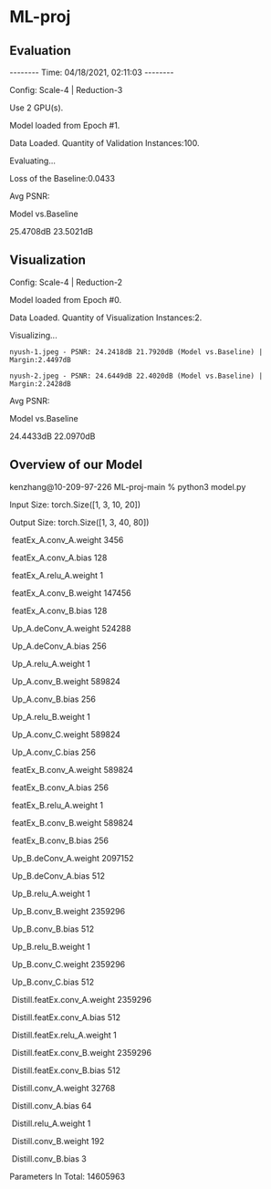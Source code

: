 # ML-proj

## Evaluation
-------- Time: 04/18/2021, 02:11:03 --------

Config: Scale-4 | Reduction-3 

Use 2 GPU(s).

Model loaded from Epoch #1.

Data Loaded. Quantity of Validation Instances:100.

Evaluating...

Loss of the Baseline:0.0433

Avg PSNR:

Model vs.Baseline

25.4708dB 23.5021dB


## Visualization

Config: Scale-4 | Reduction-2 

Model loaded from Epoch #0.

Data Loaded. Quantity of Visualization Instances:2.

Visualizing...

	nyush-1.jpeg - PSNR: 24.2418dB 21.7920dB (Model vs.Baseline) | Margin:2.4497dB
	
	nyush-2.jpeg - PSNR: 24.6449dB 22.4020dB (Model vs.Baseline) | Margin:2.2428dB

Avg PSNR:

Model vs.Baseline

24.4433dB 22.0970dB



## Overview of our Model

kenzhang@10-209-97-226 ML-proj-main % python3 model.py

Input Size: torch.Size([1, 3, 10, 20])

Output Size: torch.Size([1, 3, 40, 80])

​	 featEx_A.conv_A.weight 3456

​	 featEx_A.conv_A.bias 128

​	 featEx_A.relu_A.weight 1

​	 featEx_A.conv_B.weight 147456

​	 featEx_A.conv_B.bias 128

​	 Up_A.deConv_A.weight 524288

​	 Up_A.deConv_A.bias 256

​	 Up_A.relu_A.weight 1

​	 Up_A.conv_B.weight 589824

​	 Up_A.conv_B.bias 256

​	 Up_A.relu_B.weight 1

​	 Up_A.conv_C.weight 589824

​	 Up_A.conv_C.bias 256

​	 featEx_B.conv_A.weight 589824

​	 featEx_B.conv_A.bias 256

​	 featEx_B.relu_A.weight 1

​	 featEx_B.conv_B.weight 589824

​	 featEx_B.conv_B.bias 256

​	 Up_B.deConv_A.weight 2097152

​	 Up_B.deConv_A.bias 512

​	 Up_B.relu_A.weight 1

​	 Up_B.conv_B.weight 2359296

​	 Up_B.conv_B.bias 512

​	 Up_B.relu_B.weight 1

​	 Up_B.conv_C.weight 2359296

​	 Up_B.conv_C.bias 512

​	 Distill.featEx.conv_A.weight 2359296

​	 Distill.featEx.conv_A.bias 512

​	 Distill.featEx.relu_A.weight 1

​	 Distill.featEx.conv_B.weight 2359296

​	 Distill.featEx.conv_B.bias 512

​	 Distill.conv_A.weight 32768

​	 Distill.conv_A.bias 64

​	 Distill.relu_A.weight 1

​	 Distill.conv_B.weight 192

​	 Distill.conv_B.bias 3

Parameters In Total: 14605963